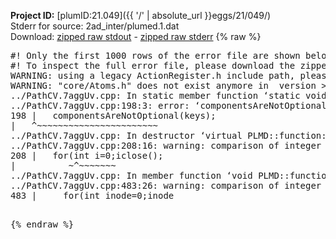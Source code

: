 **Project ID:** [plumID:21.049]({{ '/' | absolute_url }}eggs/21/049/)  
Stderr for source:  2ad_inter/plumed.1.dat   
Download: [zipped raw stdout](plumed.1.dat.plumed.stdout.txt.zip) - [zipped raw stderr](plumed.1.dat.plumed.stderr.txt.zip) 
{% raw %}
<pre>
#! Only the first 1000 rows of the error file are shown below
#! To inspect the full error file, please download the zipped raw stderr file above
WARNING: using a legacy ActionRegister.h include path, please use <<#include "core/ActionRegister.h">>
WARNING: "core/Atoms.h" does not exist anymore in  version >=2.10, you should change your code.
../PathCV.7aggUv.cpp: In static member function ‘static void PLMD::function::PathCV::registerKeywords(PLMD::Keywords&)’:
../PathCV.7aggUv.cpp:198:3: error: ‘componentsAreNotOptional’ was not declared in this scope
198 |   componentsAreNotOptional(keys);
|   ^~~~~~~~~~~~~~~~~~~~~~~~
../PathCV.7aggUv.cpp: In destructor ‘virtual PLMD::function::PathCV::~PathCV()’:
../PathCV.7aggUv.cpp:208:16: warning: comparison of integer expressions of different signedness: ‘int’ and ‘unsigned int’ [-Wsign-compare]
208 |   for(int i=0;i<mw_n_;++i){
|               ~^~~~~~
../PathCV.7aggUv.cpp: In constructor ‘PLMD::function::PathCV::PathCV(const PLMD::ActionOptions&)’:
../PathCV.7aggUv.cpp:236:16: warning: comparison of integer expressions of different signedness: ‘int’ and ‘unsigned int’ [-Wsign-compare]
236 |   for(int i=0;i<mw_n_;++i){
|               ~^~~~~~
../PathCV.7aggUv.cpp:259:11: warning: comparison of integer expressions of different signedness: ‘int’ and ‘unsigned int’ [-Wsign-compare]
259 |       if(i==mw_id_) ifiles[i]->close();
|          ~^~~~~~~~
../PathCV.7aggUv.cpp: In member function ‘void PLMD::function::PathCV::generatePath()’:
../PathCV.7aggUv.cpp:483:26: warning: comparison of integer expressions of different signedness: ‘int’ and ‘unsigned int’ [-Wsign-compare]
483 |     for(int inode=0;inode<nnodes;inode++){
|                     ~~~~~^~~~~~~
../PathCV.7aggUv.cpp: In member function ‘void PLMD::function::PathCV::readMultipleWalkers()’:
../PathCV.7aggUv.cpp:941:16: warning: comparison of integer expressions of different signedness: ‘int’ and ‘unsigned int’ [-Wsign-compare]
941 |   for(int i=0;i<mw_n_;++i){
|               ~^~~~~~
../PathCV.7aggUv.cpp:942:9: warning: comparison of integer expressions of different signedness: ‘int’ and ‘unsigned int’ [-Wsign-compare]
942 |     if(i==mw_id_) continue;
|        ~^~~~~~~~
../PathCV.7aggUv.cpp:957:5: error: invalid use of incomplete type ‘class PLMD::Communicator’
957 |     comm.Barrier();
|     ^~~~
In file included from /home/runner/opt/include/plumed/function/../core/../tools/OFile.h:25,
from /home/runner/opt/include/plumed/function/../core/../tools/Log.h:25,
from /home/runner/opt/include/plumed/function/../core/Action.h:30,
from /home/runner/opt/include/plumed/function/../core/ActionWithValue.h:25,
from /home/runner/opt/include/plumed/function/Function.h:25,
from ../PathCV.7aggUv.cpp:22:
/home/runner/opt/include/plumed/function/../core/../tools/FileBase.h:29:7: note: forward declaration of ‘class PLMD::Communicator’
29 | class Communicator;
|       ^~~~~~~~~~~~
../PathCV.7aggUv.cpp:958:5: error: invalid use of incomplete type ‘class PLMD::Communicator’
958 |     multi_sim_comm.Barrier();
|     ^~~~~~~~~~~~~~
/home/runner/opt/include/plumed/function/../core/../tools/FileBase.h:29:7: note: forward declaration of ‘class PLMD::Communicator’
29 | class Communicator;
|       ^~~~~~~~~~~~
terminate called after throwing an instance of 'PLMD::Plumed::ExceptionError'
what():
(core/PlumedMain.cpp:1502) void PLMD::PlumedMain::load(const std::string&)
An error happened while executing command env PLUMED_ROOT='/home/runner/opt/lib/plumed' PLUMED_VERSION='2.10.0' PLUMED_HTMLDIR='/home/runner/opt/share/doc/plumed' PLUMED_INCLUDEDIR='/home/runner/opt/include' PLUMED_PROGRAM_NAME='plumed' PLUMED_IS_INSTALLED='yes' "/home/runner/opt/lib/plumed"/scripts/mklib.sh -n -o ./../PathCV.2.10.0.so ../PathCV.cpp

[pkrvm7jw40e0xgp:10319] *** Process received signal ***
[pkrvm7jw40e0xgp:10319] Signal: Aborted (6)
[pkrvm7jw40e0xgp:10319] Signal code:  (-6)
[pkrvm7jw40e0xgp:10319] [ 0] /lib/x86_64-linux-gnu/libc.so.6(+0x45330)[0x7f75ace45330]
[pkrvm7jw40e0xgp:10319] [ 1] /lib/x86_64-linux-gnu/libc.so.6(pthread_kill+0x11c)[0x7f75ace9eb2c]
[pkrvm7jw40e0xgp:10319] [ 2] /lib/x86_64-linux-gnu/libc.so.6(gsignal+0x1e)[0x7f75ace4527e]
[pkrvm7jw40e0xgp:10319] [ 3] /lib/x86_64-linux-gnu/libc.so.6(abort+0xdf)[0x7f75ace288ff]
[pkrvm7jw40e0xgp:10319] [ 4] /lib/x86_64-linux-gnu/libstdc++.so.6(+0xa5ff5)[0x7f75ad2a5ff5]
[pkrvm7jw40e0xgp:10319] [ 5] /lib/x86_64-linux-gnu/libstdc++.so.6(+0xbb0da)[0x7f75ad2bb0da]
[pkrvm7jw40e0xgp:10319] [ 6] /lib/x86_64-linux-gnu/libstdc++.so.6(_ZSt10unexpectedv+0x0)[0x7f75ad2a5a55]
[pkrvm7jw40e0xgp:10319] [ 7] /lib/x86_64-linux-gnu/libstdc++.so.6(+0xa5a6f)[0x7f75ad2a5a6f]
[pkrvm7jw40e0xgp:10319] [ 8] plumed(+0x146dd)[0x564b0c2576dd]
[pkrvm7jw40e0xgp:10319] [ 9] /lib/x86_64-linux-gnu/libc.so.6(+0x2a1ca)[0x7f75ace2a1ca]
[pkrvm7jw40e0xgp:10319] [10] /lib/x86_64-linux-gnu/libc.so.6(__libc_start_main+0x8b)[0x7f75ace2a28b]
[pkrvm7jw40e0xgp:10319] [11] plumed(+0x15365)[0x564b0c258365]
[pkrvm7jw40e0xgp:10319] *** End of error message ***
</pre>
{% endraw %}
